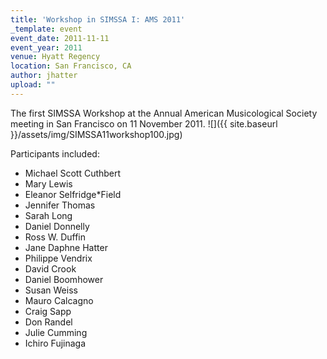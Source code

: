 ```yaml
---
title: 'Workshop in SIMSSA I: AMS 2011'
_template: event
event_date: 2011-11-11
event_year: 2011
venue: Hyatt Regency
location: San Francisco, CA
author: jhatter
upload: ""
---
```

The first SIMSSA Workshop at the Annual American Musicological Society meeting in San Francisco on 11 November 2011.
![]({{ site.baseurl }}/assets/img/SIMSSA11workshop100.jpg)

Participants included:

* Michael Scott Cuthbert
* Mary Lewis
* Eleanor Selfridge*Field
* Jennifer Thomas
* Sarah Long
* Daniel Donnelly
* Ross W. Duffin
* Jane Daphne Hatter
* Philippe Vendrix
* David Crook
* Daniel Boomhower
* Susan Weiss
* Mauro Calcagno
* Craig Sapp
* Don Randel
* Julie Cumming
* Ichiro Fujinaga
